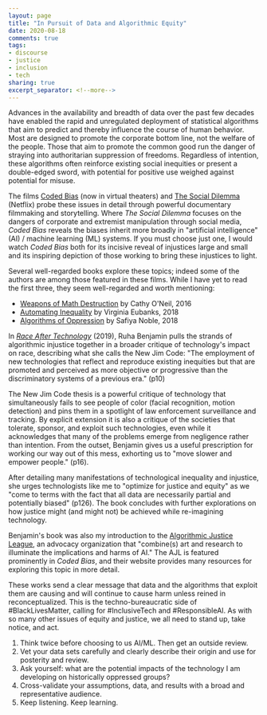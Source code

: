 ```yaml
---
layout: page
title: "In Pursuit of Data and Algorithmic Equity"
date: 2020-08-18
comments: true
tags:
- discourse
- justice
- inclusion
- tech
sharing: true
excerpt_separator: <!--more-->
---
```


Advances in the availability and breadth of data over the past few decades have
enabled the rapid and unregulated deployment of statistical algorithms that aim
to predict and thereby influence the course of human behavior. Most are designed
to promote the corporate bottom line, not the welfare of the people. Those that
aim to promote the common good run the danger of straying into authoritarian
suppression of freedoms. Regardless of intention, these algorithms often
reinforce existing social inequities or present a double-edged sword, with
potential for positive use weighed against potential for misuse.

<!--more-->

The films [Coded Bias](https://www.codedbias.com/) (now in virtual theaters) and
[The Social Dilemma](https://www.thesocialdilemma.com/) (Netflix) probe these
issues in detail through powerful documentary filmmaking and storytelling. Where
_The Social Dilemma_ focuses on the dangers of corporate and extremist
manipulation through social media, _Coded Bias_ reveals the biases inherit more
broadly in "artificial intelligence" (AI) / machine learning (ML) systems. If
you must choose just one, I would watch _Coded Bias_ both for its incisive
reveal of injustices large and small and its inspiring depiction of those
working to bring these injustices to light.

Several well-regarded books explore these topics; indeed some of the authors are
among those featured in these films. While I have yet to read the first three,
they seem well-regarded and worth mentioning:

* [Weapons of Math Destruction](https://weaponsofmathdestructionbook.com/) by
  Cathy O'Neil, 2016
* [Automating Inequality](https://virginia-eubanks.com/) by Virginia Eubanks,
  2018
* [Algorithms of Oppression](http://algorithmsofoppression.com/) by Safiya
  Noble, 2018

In _[Race After Technology](https://www.ruhabenjamin.com/race-after-technology)_
(2019), Ruha Benjamin pulls the strands of algorithmic injustice together in a
broader critique of technology's impact on race, describing what she calls the
New Jim Code: "The employment of new technologies that reflect and reproduce
existing inequities but that are promoted and perceived as more objective or
progressive than the discriminatory systems of a previous era." (p10)

The New Jim Code thesis is a powerful critique of technology that simultaneously
fails to see people of color (facial recognition, motion detection) and pins
them in a spotlight of law enforcement surveillance and tracking. By explicit
extension it is also a critique of the societies that tolerate, sponsor, and
exploit such technologies, even while it acknowledges that many of the problems
emerge from negligence rather than intention. From the outset, Benjamin gives us
a useful prescription for working our way out of this mess, exhorting us to
"move slower and empower people." (p16).

After detailing many manifestations of technological inequality and injustice,
she urges technologists like me to "optimize for justice and equity" as we "come
to terms with the fact that all data are necessarily partial and potentially
biased" (p126). The book concludes with further explorations on how justice
might (and might not) be achieved while re-imagining technology.

Benjamin's book was also my introduction to the [Algorithmic Justice
League](https://www.ajl.org/), an advocacy organization that "combine(s) art and
research to illuminate the implications and harms of AI." The AJL is featured
prominently in _Coded Bias_, and their website provides many resources for
exploring this topic in more detail.

These works send a clear message that data and the algorithms that exploit them
are causing and will continue to cause harm unless reined in reconceptualized.
This is the techno-bureaucratic side of #BlackLivesMatter, calling for
#InclusiveTech and #ResponsibleAI. As with so many other issues of equity and
justice, we all need to stand up, take notice, and act.

1. Think twice before choosing to us AI/ML. Then get an outside review.
2. Vet your data sets carefully and clearly describe their origin and use for
   posterity and review.
3. Ask yourself: what are the potential impacts of the technology I am
   developing on historically oppressed groups?
4. Cross-validate your assumptions, data, and results with a broad and
   representative audience.
5. Keep listening. Keep learning.
